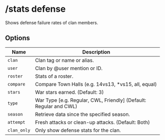 # /stats defense

Shows defense failure rates of clan members.

## Options

| Name | Description |
|------|-------------|
| `clan` | Clan tag or name or alias. |
| `user` | Clan by @user mention or ID. |
| `roster` | Stats of a roster. |
| `compare` | Compare Town Halls (e.g. 14vs13, *vs15, all, equal) |
| `stars` | War stars earned. (Default: 3) |
| `type` | War Type [e.g. Regular, CWL, Friendly] (Default: Regular and CWL) |
| `season` | Retrieve data since the specified season. |
| `attempt` | Fresh attacks or clean-up attacks. (Default: Both) |
| `clan_only` | Only show defense stats for the clan. |

